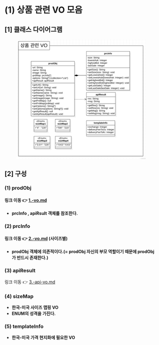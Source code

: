 # (1) 상품 관련 VO 모음

## \[1] 클래스 다이어그램&#x20;

<figure><img src="../../../../.gitbook/assets/image.png" alt=""><figcaption></figcaption></figure>

## \[2] 구성

### (1) prodObj

#### 링크 이동 👉 [1.-vo.md](1.-vo.md "mention")

* **prcInfo , apiRsult 객체를 참조한다.**

### (2) prcInfo

#### 링크 이동 👉 [2.-vo.md](2.-vo.md "mention") (사이즈별)

* **prodObj 객체에 의존적이다.(= prodObj 자신의 부모 역할이기 때문에 prodObj가 반드시 존재한다.)**

### (3) apiResult

링크 이동 👉 [3.-api-vo.md](3.-api-vo.md "mention")

### (4) sizeMap

* **한국-미국 사이즈 맵핑 VO**
* **ENUM의 성격을 가진다.**

### (5) templateInfo

* **한국-미국 가격 현지화에 필요한 VO**

